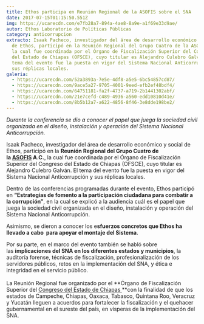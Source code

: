 ```yaml
---
title: Ethos participa en Reunión Regional de la ASOFIS sobre el SNA
date: 2017-07-15T01:15:50.551Z
img: https://ucarecdn.com/e7fb28a7-894a-4ae8-8a9e-a1f69e33d9ae/
autor: Ethos Laboratorio de Políticas Públicas
category: anticorrupcion
extracto: Isaak Pacheco, investigador del área de desarrollo económico y social
  de Ethos, participó en la Reunión Regional del Grupo Cuatro de la ASOFIS A.C.,
  la cual fue coordinada por el Órgano de Fiscalización Superior del Congreso
  del Estado de Chiapas (OFSCE), cuyo titular es Alejandro Culebro Galván. El
  tema del evento fue la puesta en vigor del Sistema Nacional Anticorrupción y
  sus réplicas locales.
galeria:
  - https://ucarecdn.com/52a3893a-7e5e-4df8-a5e5-6bc54857cd87/
  - https://ucarecdn.com/9ace5a27-9705-4001-9eed-efb2ef48bdf4/
  - https://ucarecdn.com/64751181-fa2f-4737-a719-2b1441302abf/
  - https://ucarecdn.com/21e7cefd-c489-4936-a560-edd10810d41e/
  - https://ucarecdn.com/8b5b12a7-a622-4856-8f46-3e8dde198be2/
---
```

*Durante la conferencia se dio a conocer el papel que juega la sociedad civil organizada en el diseño, instalación y operación del Sistema Nacional Anticorrupción.*

Isaak Pacheco, investigador del área de desarrollo económico y social de Ethos, participó en la **Reunión Regional del Grupo Cuatro de la [ASOFIS](http://www.asofis.org.mx/) A.C.**, la cual fue coordinada por el Órgano de Fiscalización Superior del Congreso del Estado de Chiapas (OFSCE), cuyo titular es Alejandro Culebro Galván. El tema del evento fue la puesta en vigor del Sistema Nacional Anticorrupción y sus réplicas locales.

Dentro de las conferencias programadas durante el evento, Ethos participó en **“Estrategias de fomento a la participación ciudadana para combatir a la corrupción”**, en la cual se explicó a la audiencia cuál es el papel que juega la sociedad civil organizada en el diseño, instalación y operación del Sistema Nacional Anticorrupción. 

Asimismo, se dieron a conocer los e**sfuerzos concretos que Ethos ha llevado a cabo  para apoyar el montaje del Sistema**.

Por su parte, en el marco del evento también se habló sobre las **implicaciones del SNA en los diferentes estados y municipios**, la auditoría forense, técnicas de fiscalización, profesionalización de los servidores públicos, retos en la implementación del SNA, y ética e integridad en el servicio público.\
\
La Reunión Regional fue organizado por el **Órgano de Fiscalización Superior del [Congreso del Estado de Chiapas ](http://www.congresochiapas.gob.mx/)**con la finalidad de que los estados de Campeche, Chiapas, Oaxaca, Tabasco, Quintana Roo, Veracruz y Yucatán lleguen a acuerdos para fortalecer la fiscalización y el quehacer gubernamental en el sureste del país, en vísperas de la implementación del SNA.